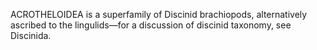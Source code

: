 ACROTHELOIDEA is a superfamily of Discinid brachiopods, alternatively ascribed to the lingulids—for a discussion of discinid taxonomy, see Discinida.
